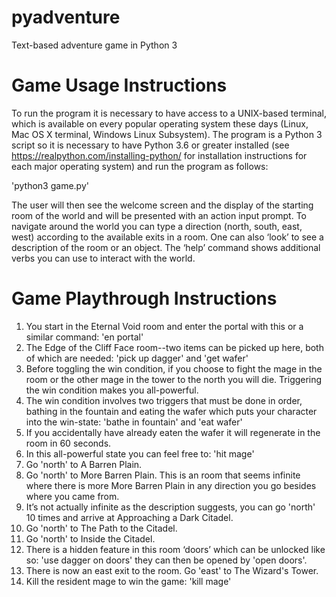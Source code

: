 # pyadventure
Text-based adventure game in Python 3

# Game Usage Instructions

To run the program it is necessary to have access to a UNIX-based terminal, which is available on every popular operating system these days (Linux, Mac OS X terminal, Windows Linux Subsystem). The program is a Python 3 script so it is necessary to have Python 3.6 or greater installed (see https://realpython.com/installing-python/ for installation instructions for each major operating system) and run the program as follows:

'python3 game.py'

The user will then see the welcome screen and the display of the starting room of the world and will be presented with an action input prompt. To navigate around the world you can type a direction (north, south, east, west) according to the available exits in a room. One can also ‘look’ to see a description of the room or an object. The ‘help’ command shows additional verbs you can use to interact with the world. 

# Game Playthrough Instructions

1. You start in the Eternal Void room and enter the portal with this or a similar command: 'en portal'
2. The Edge of the Cliff Face room--two items can be picked up here, both of which are needed: 'pick up dagger' and 'get wafer'
3. Before toggling the win condition, if you choose to fight the mage in the room or the other mage in the tower to the north you will die. Triggering the win condition makes you all-powerful.
4. The win condition involves two triggers that must be done in order, bathing in the fountain and eating the wafer which puts your character into the win-state: 'bathe in fountain' and 'eat wafer'
5. If you accidentally have already eaten the wafer it will regenerate in the room in 60 seconds.
6. In this all-powerful state you can feel free to: 'hit mage'
7. Go 'north' to A Barren Plain.
8. Go 'north' to More Barren Plain. This is an room that seems infinite where there is more More Barren Plain in any direction you go besides where you came from.
9. It’s not actually infinite as the description suggests, you can go 'north' 10 times and arrive at Approaching a Dark Citadel.
10. Go 'north' to The Path to the Citadel.
11. Go 'north' to Inside the Citadel.
12. There is a hidden feature in this room ‘doors’ which can be unlocked like so: 'use dagger on doors' they can then be opened by 'open doors'.
13. There is now an east exit to the room. Go 'east' to The Wizard's Tower.
14. Kill the resident mage to win the game: 'kill mage'
